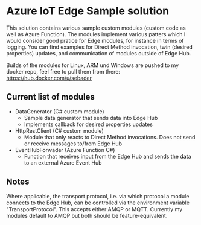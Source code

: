 # Azure IoT Edge Sample solution

This solution contains various sample custom modules (custom code as well as Azure Function). The modules implement various patters which I would consider good pratice for Edge modules, for instance in terms of logging.
You can find examples for Direct Method invocation, twin (desired properties) updates, and communication of modules outside of Edge Hub.

Builds of the modules for Linux, ARM und Windows are pushed to my docker repo, feel free to pull them from there: https://hub.docker.com/u/sebader

## Current list of modules
* DataGenerator (C# custom module)
  - Sample data generator that sends data into Edge Hub
  - Implements callback for desired properties updates
* HttpRestClient (C# custom module)
  - Module that only reacts to Direct Method invocations. Does not send or receive messages to/from Edge Hub
* EventHubForwader (Azure Function C#)
  - Function that receives input from the Edge Hub and sends the data to an external Azure Event Hub

## Notes
Where applicable, the transport protocol, i.e. via which protocol a module connects to the Edge Hub, can be controlled via the environment variable "TransportProtocol". This accepts either AMQP or MQTT. Currently my modules default to AMQP but both should be feature-equivalent.
